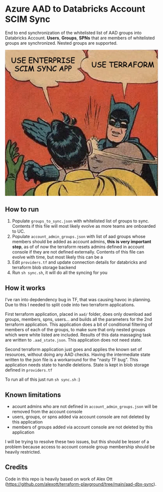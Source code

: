 # Azure AAD to Databricks Account SCIM Sync

End to end synchronization of the whitelisted list of AAD groups into Databricks Account. **Users**, **Groups**, **SPNs** that are members of whitelisted groups are synchronized. Nested groups are supported.

![use terraform](./docs/use_terraform.png)

## How to run

1. Populate `groups_to_sync.json` with whitelisted list of groups to sync. Contents if this file will most likely evolve as more teams are onboarded to UC.
1. Populate `account_admin_groups.json` with list of aad groups whose members should be added as account admins, **this is very important step**, as of of now the terraform resets admins defined in account console if they are not defined externally. Contents of this file can evolve with time, but most likely this can be a
1. Edit `providers.tf` and update connection details for databricks and terraform blob storage backend
1. Run `sh sync.sh`, it will do all the syncing for you

## How it works

I’ve ran into depdendency bug in TF, that was causing havoc in planning. Due to this I needed to split code into two terraform applications.

First terraform application, placed in `aad/` folder, does only download aad groups, members, spns, users… and builds all the parameters for the 2nd terraform application. This application does a bit of conditional filtering of members of each of the groups, to make sure that only nested groups which were white listed are included. Results of this data massaging task are written to `.aad_state.json`. This application does not need state.

Second terraform application just goes and applies the known set of resources, without doing any AAD checks. Having the intermediate state written to the json file is a workaround for the "nasty TF bug". This application needs state to handle deletions. State is kept in blob storage defined in `providers.tf`

To run all of this just run `sh sync.sh` :)

## Known limitations

- acount admins who are not defined in `account_admin_groups.json` will be removed from the account console
- users, groups, or spns added via account console are not deleted by this application
- members of groups added via account console are not deleted by this application

I will be trying to resolve these two issues, but this should be lesser of a problem because access to account console group membership should be heavily restricted.

## Credits

Code in this repo is heavily based on work of Alex Ott (https://github.com/alexott/terraform-playground/tree/main/aad-dbx-sync).